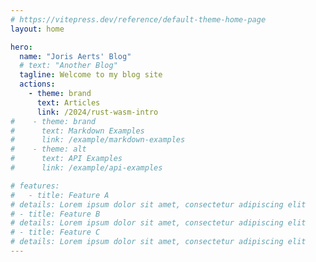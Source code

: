 ```yaml
---
# https://vitepress.dev/reference/default-theme-home-page
layout: home

hero:
  name: "Joris Aerts' Blog"
  # text: "Another Blog"
  tagline: Welcome to my blog site
  actions:
    - theme: brand
      text: Articles
      link: /2024/rust-wasm-intro
#    - theme: brand
#      text: Markdown Examples
#      link: /example/markdown-examples
#    - theme: alt
#      text: API Examples
#      link: /example/api-examples

# features:
#   - title: Feature A
# details: Lorem ipsum dolor sit amet, consectetur adipiscing elit
# - title: Feature B
# details: Lorem ipsum dolor sit amet, consectetur adipiscing elit
# - title: Feature C
# details: Lorem ipsum dolor sit amet, consectetur adipiscing elit
---
```


